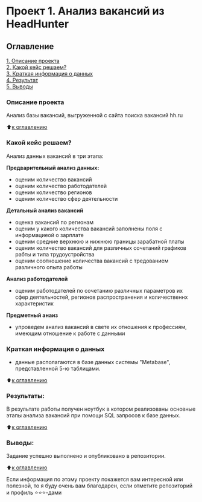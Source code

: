 # Проект 1. Анализ вакансий из HeadHunter

## Оглавление  
[1. Описание проекта](https://github.com/alzmej/sf_data_science/tree/main/project_0/README.md#Описание-проекта)  
[2. Какой кейс решаем?](https://github.com/alzmej/sf_data_science/tree/main/project_0/README.md#Какой-кейс-решаем)  
[3. Краткая информация о данных](https://github.com/alzmej/sf_data_science/tree/main/project_0/README.md#Краткая-информация-о-данных)  
[4. Результат](https://github.com/alzmej/sf_data_science/tree/main/project_0/README.md#Результат)    
[5. Выводы](https://github.com/alzmej/sf_data_science/tree/main/project_0/README.md#Выводы) 

### Описание проекта    
Анализ базы вакансий, выгруженной с сайта поиска вакансий hh.ru

:arrow_up:[к оглавлению](https://github.com/alzmej/sf_data_science/tree/main/project_0/README.md#Оглавление)


### Какой кейс решаем?    
Анализ данных вакансий в три этапа:

**Предварительный анализ данных:**  
- оценим количество вакансий
- оценим количество работодателей
- оценим количество регионов
- оценим количество сфер деятельности

**Детальный анализ вакансий**     
- оценка вакансий по регионам
- оценим у какого количества вакансий заполнены поля с информациеой о зарплате
- оценим средние верхнюю и нижнюю границы зарабатной платы
- оценим количество вакансий для различных сочетаний графиков рабты и типа трудоустройства
- оценим соотношение количества вакансий с тредованием различного опыта работы

**Анализ работодателей**     
- оценим работодателей по сочетанию различных параметров их сфер деятельностей, регионов распространения и количественнх характеристик

**Предметный анаиз**
- упроведем анализ вакансий в свете их отношения к профессиям, имеющим отношение к работе с данными

### Краткая информация о данных
- данные располагаются в базе данных системы "Metabase", представленной 5-ю таблицами.
  
:arrow_up:[к оглавлению](https://github.com/alzmej/sf_data_science/tree/main/project_0/README.md#Оглавление)


### Результаты:  
В результате работы получен ноутбук в котором реализованы основные этапы анализа вакансий при помощи SQL запросов к базе данных.

:arrow_up:[к оглавлению](https://github.com/alzmej/sf_data_science/tree/main/project_0/README.md#Оглавление)


### Выводы:  
Задание успешно выполнено и опубликовано в репозитории.

:arrow_up:[к оглавлению](https://github.com/alzmej/sf_data_science/tree/main/project_0/README.md#Оглавление)


Если информация по этому проекту покажется вам интересной или полезной, то я буду очень вам благодарен, если отметите репозиторий и профиль ⭐️⭐️⭐️-дами